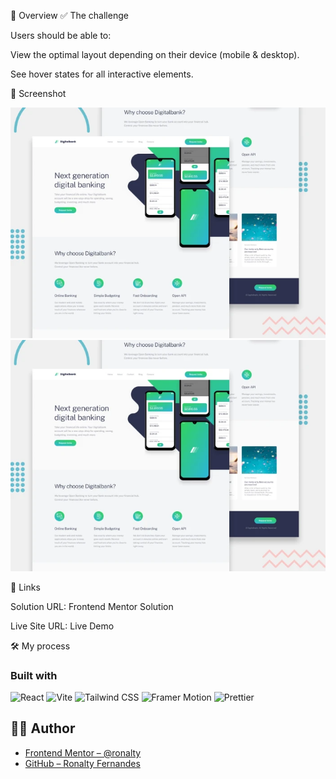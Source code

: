 📖 Overview
✅ The challenge

Users should be able to:

View the optimal layout depending on their device (mobile & desktop).

See hover states for all interactive elements.

📸 Screenshot

![Home Page](./src/images/digitalBankDesktopPrint.jpg)
![Mobile Version](./src/images/digitalBankDesktopPrint.jpg)

🔗 Links

Solution URL: Frontend Mentor Solution

Live Site URL: Live Demo

🛠️ My process
### Built with

![React](https://img.shields.io/badge/React-20232A?style=for-the-badge&logo=react&logoColor=61DAFB)
![Vite](https://img.shields.io/badge/Vite-646CFF?style=for-the-badge&logo=vite&logoColor=FFD62E)
![Tailwind CSS](https://img.shields.io/badge/Tailwind_CSS-38B2AC?style=for-the-badge&logo=tailwind-css&logoColor=white)
![Framer Motion](https://img.shields.io/badge/Motion-0055FF?style=for-the-badge&logo=framer&logoColor=white)
![Prettier](https://img.shields.io/badge/Prettier-F7B93E?style=for-the-badge&logo=prettier&logoColor=black)

## 👨‍💻 Author

- [Frontend Mentor – @ronalty](https://www.frontendmentor.io/profile/ronaltyfernandes)
- [GitHub – Ronalty Fernandes](https://github.com/ronaltyfernandes)
